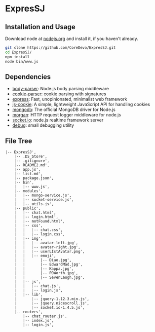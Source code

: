 # ExpresSJ



## Installation and Usage

Download node at [nodejs.org](http://nodejs.org) and install it, if you haven't already.

```sh
git clone https://github.com/CoreDevo/ExpresSJ.git
cd ExpresSJ/
npm install
node bin/www.js
```



## Dependencies

- [body-parser](https://github.com/expressjs/body-parser): Node.js body parsing middleware
- [cookie-parser](https://github.com/expressjs/cookie-parser): cookie parsing with signatures
- [express](https://github.com/expressjs/express): Fast, unopinionated, minimalist web framework
- [js-cookie](https://github.com/js-cookie/js-cookie): A simple, lightweight JavaScript API for handling cookies
- [mongodb](https://github.com/mongodb/node-mongodb-native): The official MongoDB driver for Node.js
- [morgan](https://github.com/expressjs/morgan): HTTP request logger middleware for node.js
- [socket.io](https://github.com/Automattic/socket.io): node.js realtime framework server
- [debug](https://github.com/visionmedia/debug): small debugging utility

## File Tree

```
|-- ExpresSJ',
    |-- .DS_Store',
    |-- .gitignore',
    |-- README2.md',
    |-- app.js',
    |-- list.md',
    |-- package.json',
    |-- bin',
    |   |-- www.js',
    |-- modules',
    |   |-- mongo-service.js',
    |   |-- socket-service.js',
    |   |-- utils.js',
    |-- public',
    |   |-- chat.html',
    |   |-- login.html',
    |   |-- notFound.html',
    |   |-- css',
    |   |   |-- chat.css',
    |   |   |-- login.css',
    |   |-- img',
    |   |   |-- avatar-left.jpg',
    |   |   |-- avatar-right.jpg',
    |   |   |-- userLIstAvatar.png',
    |   |   |-- emoji',
    |   |       |-- Diao.jpg',
    |   |       |-- EdwardMad.jpg',
    |   |       |-- Kappa.jpg',
    |   |       |-- PDWorth.jpg',
    |   |       |-- SevenLaugh.jpg',
    |   |-- js',
    |   |   |-- chat.js',
    |   |   |-- login.js',
    |   |-- lib',
    |       |-- jquery-1.12.3.min.js',
    |       |-- jquery.nicescroll.js',
    |       |-- socket.io-1.4.5.js',
    |-- routers',
        |-- chat_router.js',
        |-- index.js',
        |-- login.js',
```

